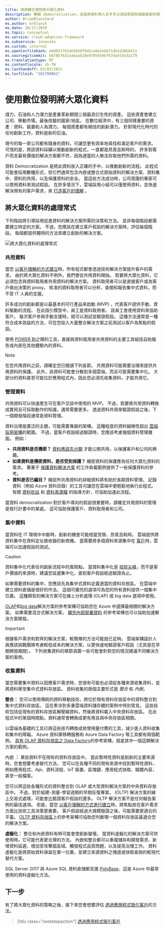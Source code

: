 ```yaml
---
title: 使用數位發明將大眾化資料
description: 瞭解 democratization，這是將資料帶入右手手以測試假設和推動創新的程式。
author: BrianBlanchard
ms.author: brblanch
ms.date: 10/17/2019
ms.topic: conceptual
ms.service: cloud-adoption-framework
ms.subservice: innovate
ms.custom: internal
ms.openlocfilehash: edd037792a03669f0d2ce8e2ebbf1d62d38bb47a
ms.sourcegitcommit: b8f8b7631aabaab28e9705934bf67dad15e3a179
ms.translationtype: MT
ms.contentlocale: zh-TW
ms.lasthandoff: 03/03/2021
ms.locfileid: "101789061"
---
```

# <a name="democratize-data-with-digital-invention"></a>使用數位發明將大眾化資料

煤力、石油和人力潛力是產業革新期間三個最具衍生性的資產。 這些資產會建立公司、移動市場，最後改變的國家/地區。 在數位經濟中，有三個同樣重要的資產：資料、裝置和人為潛力。 每個資產都有絕佳的創新潛力。 針對現代化時代的任何創新工作，資料是新的石油。

現今的每一家公司都有隨身的資料，可讓您更有效率地尋找和滿足客戶的需求。 可惜的是，將該資料採礦以推動創新的程式，一直都是昂貴且耗時的。 許多對客戶而言最有價值的解決方案都不符，因為適當的人無法存取他們所需的資料。

資料 Democratization 是將此資料放入正確的手中，以推動創新的流程。 此程式可能會採用數種形式，但它們通常包含內嵌或整合式原始資料的解決方案、資料集中、資料的共用，以及保護資料的安全。 當這些方法成功時，公司周圍的專家可以使用資料來測試假設。 在許多情況下，雲端採用小組可以僅使用資料，並快速解決現有的客戶需求，來 [打造客戶的理解](./build.md) 。

## <a name="process-of-democratizing-data"></a>將大眾化資料的處理常式

下列階段將引導採用促進資料的解決方案所需的決策和方法。 並非每個階段都需要建立特定的方案。 不過，您應該在建立客戶假設的解決方案時，評估每個階段。 每個都提供獨特的方法來建立創新的解決方案。

![將大眾化資料的處理常式](../../_images/innovate/democratize-data.png)

### <a name="share-data"></a>共用資料

當您 [以客戶理解的方式建立](./build.md)時，所有程式都會透過技術解決方案提升客戶的需求。 由於將大眾化資料不例外，我們會從共用資料開始。 若要將大眾化資料，它必須包含與資料取用者共用資料的解決方案。 資料取用者可以是直接客戶或為客戶做出決策的 proxy。 核准的資料取用者可以分析、查閱和報告集中式資料，而不受 IT 人員的支援。

許多成功的創新都是以最基本的可行產品來啟動 (MVP) ，代表客戶提供手動、資料驅動的流程。 在此指引模型中，員工是資料取用者。 該員工會使用資料來協助客戶。 每次客戶參與手動支援時，就可以測試並驗證假設。 這種方法通常是一種符合成本效益的方法，可在您投入大量整合解決方案之前測試以客戶為焦點的假設。

使用 [POWER BI](/power-bi/)之類的工具，直接與資料取用者共用資料的主要工具組括自助報告或內嵌在其他體驗內的資料。

> [!NOTE]
> 在您共用資料之前，請確定您已閱讀下列各節。 共用資料可能需要治理來提供共用資料的保護。 此外，該資料可能會分散到多個雲端，而且可能需要集中化。 大部分的資料甚至可能位於應用程式內，因此您必須先收集資料，才能共用它。

### <a name="govern-data"></a>管理資料

共用資料可以快速產生可在客戶交談中使用的 MVP。 不過，若要將共用資料轉換成實用且可採取動作的知識，通常需要更多。 透過資料共用來驗證假設之後，下一個開發階段通常是資料管理。

資料治理是廣泛的主題，可能需要專屬的架構。 這種程度的資料細微性超出 [雲端採用架構](../../index.yml)的範圍。 不過，當客戶假設經過驗證時，您應該考慮幾個資料管理層面。 例如：

- **共用資料是否機密？** [資料應該先分類](../../govern/policy-compliance/data-classification.md) 才能公開共用，以保護客戶和公司的興趣。
- **如果資料是機密資料，是否受到保護？** 機密資料的保護應為任何大眾化資料的需求。 著重于 [保護資料解決方案](/azure/architecture/data-guide/scenarios/securing-data-solutions) 的工作負載範例提供了一些保護資料的參考。
- **資料是否已編目？** 捕捉所共用資料的詳細資料將有助於長期資料管理。 記錄資料（例如 Azure 資料目錄）的工具可讓您在雲端中更輕鬆地執行此程式。 有關 [資料批註](/azure/data-catalog/data-catalog-how-to-annotate) 和 [資料來源檔](/azure/data-catalog/data-catalog-how-to-documentation) 的指導方針，可協助加速此流程。

當資料 democratization 對於客戶導向的假設很重要時，請確定共用資料的管理是發行計畫中的某處。 這可協助保護客戶、資料取用者和公司。

### <a name="centralize-data"></a>集中資料

當資料在 IT 環境中中斷時，創新的機會可能相當受限、昂貴且耗時。 雲端提供將資料集中在資料定址接收器的新商機。 當需要將多個資料來源集中在 [客戶](./build.md)時，雲端可以加速假設的測試。

> [!CAUTION]
> 資料集中化代表任何創新流程中的風險點。 當資料集中化是 [技術尖峰](./build.md#reduce-complexity-and-delay-technical-spikes)，而不是客戶價值的來源時，建議您延遲集中化，直到客戶假設經過驗證為止。

如果需要資料的集中，您應該先為集中式資料定義適當的資料存放區。 在雲端中建立資料倉儲是很好的作法。 這個可擴充的選項可為您的所有資料提供一個集中位置。 這種類型的解決方案可在線上分析處理 (OLAP) 或 big data 選項中使用。

[OLAP](/azure/architecture/data-guide/relational-data/online-analytical-processing)和[big data](/azure/architecture/data-guide/big-data/)解決方案的參考架構可協助您在 Azure 中選擇最相關的解決方案。 如果需要混合式解決方案， [擴充內部部署資料](/azure/architecture/data-guide/scenarios/hybrid-on-premises-and-cloud) 的參考架構也可以協助加速解決方案開發。

> [!IMPORTANT]
> 根據客戶需求和對齊的解決方案，較簡單的方法可能就已足夠。 雲端架構設計人員應該挑戰團隊考慮較低成本的解決方案，以更快速地驗證客戶假設（尤其是在早期開發期間）。 下列收集資料的章節涵蓋一些可能會針對您的情況建議不同解決方案的案例。

### <a name="collect-data"></a>收集資料

當您需要集中資料以因應客戶需求時，您很有可能也必須從各種來源收集資料，並將資料移至集中式資料存放區。 資料收集的兩個主要形式是 *整合* 和 *內嵌*。

**整合：** 您可以使用傳統的資料移動技術，將位於現有資料存放區中的資料整合到集中式資料存放區。 這在牽涉到多重雲端資料儲存體的案例中特別常見。 這些技術包括從現有的資料存放區解壓縮資料，然後將資料載入中央資料存放區。 在此程式中的某個時間點，資料通常會轉換成更有用且與中央存放區相關。

以雲端為基礎的工具已將這些技巧轉換成依使用量付費的工具，減少進入資料收集和集中的障礙。 Azure 資料庫移轉服務和 Azure Data Factory 等工具都有兩個範例。 [具有 OLAP 資料存放區之 Data Factory](/azure/architecture/data-guide/relational-data/etl)的參考架構，就是其中一個這類解決方案的範例。

內嵌 **：** 某些資料不在現有的資料存放區中。 當此暫時性資料是創新的主要來源時，您會想要考慮替代方法。 您可以在各種不同的現有來源中找到暫時性資料，例如應用程式、Api、資料流程、IoT 裝置、區塊鏈、應用程式快取、媒體內容，甚至一般檔案。

您可以將這些各種形式的資料整合到 OLAP 或大型資料解決方案的中央資料存放區中。 不過，對於組建-測量-學習週期的早期反復專案， (OLTP) 解決方案的線上交易式處理，可能會比驗證客戶假設的還多。 OLTP 解決方案不是任何報告案例的最佳選項。 但是，當您 [以客戶理解的方式進行建立](./build.md)時，將焦點放在客戶需求方面比技術工具決策更重要。 客戶假設經過大規模驗證之後，可能需要更適合的平臺。 [OLTP 資料存放區](/azure/architecture/data-guide/relational-data/online-transaction-processing)上的參考架構可協助您判斷哪一個資料存放區最適合您的解決方案。

**虛擬化：** 整合和內嵌資料有時可能會使創新變慢。 當資料虛擬化的解決方案可供使用時，它可能代表更合理的方法。 內嵌和整合都可以重複儲存和開發需求、新增資料延遲、增加受攻擊面區域、觸發程式品質問題，以及提高治理工作。 資料虛擬化是將原始資料保留在單一位置，並建立來源資料之傳遞或快取查詢的較現代替代方案。

SQL Server 2017 與 Azure SQL 資料倉儲都支援 [PolyBase](/sql/relational-databases/polybase/polybase-guide)，這是 Azure 中最常使用的資料虛擬化方法。

## <a name="next-steps"></a>下一步

有了將大眾化資料的策略之後，接下來您會想要評估 [透過應用程式吸引客戶](./apps.md)的方法。

> [!div class="nextstepaction"]
> [透過應用程式吸引客戶](./apps.md)
